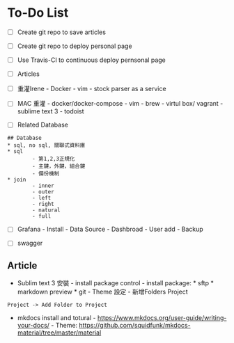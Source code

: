 To-Do List
===
* [ ] Create git repo to save articles
* [ ] Create git repo to deploy personal page
* [ ] Use Travis-CI to continuous deploy pernsonal page
* [ ] Articles

* [ ] 重灌Irene
        - Docker
        - vim 
        - stock parser as a service
* [ ] MAC 重灌
        - docker/docker-compose
        - vim
        - brew
        - virtul box/ vagrant
        - sublime text 3
        - todoist
* [ ] Related Database
```
## Database
* sql, no sql, 關聯式資料庫
* sql
        - 第1,2,3正規化
        - 主鍵，外鍵，組合鍵
        - 備份機制
* join
        - inner
        - outer
        - left 
        - right
        - natural
        - full
```
* [ ] Grafana
        - Install
        - Data Source
        - Dashbroad
        - User add
        - Backup

* [ ] swagger

Article
---
* Sublim text 3 安裝
        - install package control
        - install package:
                * sftp
                * markdown preview
                * git
        - Theme 設定
        - 新增Folders Project
```
Project -> Add Folder to Project
```

* mkdocs install and totural
        - https://www.mkdocs.org/user-guide/writing-your-docs/
        - Theme: https://github.com/squidfunk/mkdocs-material/tree/master/material
